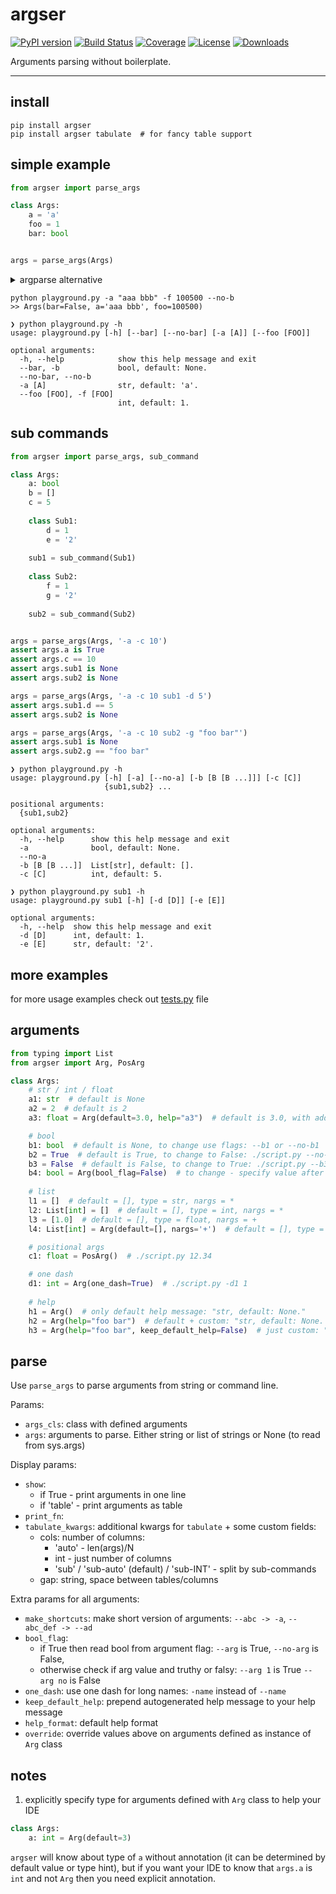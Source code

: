 # argser

[![PyPI version](https://badge.fury.io/py/argser.svg)](http://badge.fury.io/py/argser)
[![Build Status](https://github.com/vanyakosmos/argser/workflows/build/badge.svg)](https://github.com/vanyakosmos/argser/actions?workflow=build)
[![Coverage](https://codecov.io/gh/vanyakosmos/argser/branch/master/graph/badge.svg)](https://codecov.io/gh/vanyakosmos/argser)
[![License](https://img.shields.io/github/license/mashape/apistatus.svg)](https://pypi.python.org/pypi/argser/)
[![Downloads](https://pepy.tech/badge/argser)](https://pepy.tech/project/argser)

Arguments parsing without boilerplate.

------

## install

```
pip install argser
pip install argser tabulate  # for fancy table support
```


## simple example

```python
from argser import parse_args

class Args:
    a = 'a'
    foo = 1
    bar: bool


args = parse_args(Args)
```

<details>
<summary>argparse alternative</summary>
    
```python
from argparse import ArgumentParser

parser = ArgumentParser()
parser.add_argument('-a', type=str, default='a', help="str, default: 'a'")
parser.add_argument('--foo', '-f', dest='foo', type=int, default=1, help="int, default: 1")
parser.add_argument('--bar', '-b', dest='bar', action='store_true', help="bool, default: None")
parser.add_argument('--no-bar', '--no-b', dest='bar', action='store_false')
parser.set_defaults(bar=None)

args = parser.parse_args()
print(args)
```
</details>

```
python playground.py -a "aaa bbb" -f 100500 --no-b
>> Args(bar=False, a='aaa bbb', foo=100500)
```

```
❯ python playground.py -h
usage: playground.py [-h] [--bar] [--no-bar] [-a [A]] [--foo [FOO]]

optional arguments:
  -h, --help            show this help message and exit
  --bar, -b             bool, default: None.
  --no-bar, --no-b
  -a [A]                str, default: 'a'.
  --foo [FOO], -f [FOO]
                        int, default: 1.
```

## sub commands

```python
from argser import parse_args, sub_command

class Args:
    a: bool
    b = []
    c = 5
    
    class Sub1:
        d = 1
        e = '2'
    
    sub1 = sub_command(Sub1)
    
    class Sub2:
        f = 1
        g = '2'
    
    sub2 = sub_command(Sub2)


args = parse_args(Args, '-a -c 10')
assert args.a is True
assert args.c == 10
assert args.sub1 is None
assert args.sub2 is None

args = parse_args(Args, '-a -c 10 sub1 -d 5')
assert args.sub1.d == 5
assert args.sub2 is None

args = parse_args(Args, '-a -c 10 sub2 -g "foo bar"')
assert args.sub1 is None
assert args.sub2.g == "foo bar"
```

```
❯ python playground.py -h
usage: playground.py [-h] [-a] [--no-a] [-b [B [B ...]]] [-c [C]]
                     {sub1,sub2} ...

positional arguments:
  {sub1,sub2}

optional arguments:
  -h, --help      show this help message and exit
  -a              bool, default: None.
  --no-a
  -b [B [B ...]]  List[str], default: [].
  -c [C]          int, default: 5.
```

```
❯ python playground.py sub1 -h
usage: playground.py sub1 [-h] [-d [D]] [-e [E]]

optional arguments:
  -h, --help  show this help message and exit
  -d [D]      int, default: 1.
  -e [E]      str, default: '2'.
```


## more examples

for more usage examples check out [tests.py](tests.py) file


## arguments

```python
from typing import List
from argser import Arg, PosArg

class Args:
    # str / int / float
    a1: str  # default is None
    a2 = 2  # default is 2
    a3: float = Arg(default=3.0, help="a3")  # default is 3.0, with additional help text

    # bool
    b1: bool  # default is None, to change use flags: --b1 or --no-b1
    b2 = True  # default is True, to change to False: ./script.py --no-b2
    b3 = False  # default is False, to change to True: ./script.py --b3
    b4: bool = Arg(bool_flag=False)  # to change - specify value after flag: `--b4 1` or `--b4 false` or ...
    
    # list
    l1 = []  # default = [], type = str, nargs = *
    l2: List[int] = []  # default = [], type = int, nargs = *
    l3 = [1.0]  # default = [], type = float, nargs = +
    l4: List[int] = Arg(default=[], nargs='+')  # default = [], type = int, nargs = +

    # positional args
    c1: float = PosArg()  # ./script.py 12.34

    # one dash
    d1: int = Arg(one_dash=True)  # ./script.py -d1 1
    
    # help
    h1 = Arg()  # only default help message: "str, default: None."
    h2 = Arg(help="foo bar")  # default + custom: "str, default: None. foo bar"
    h3 = Arg(help="foo bar", keep_default_help=False)  # just custom: "foo bar"
```

## parse

Use `parse_args` to parse arguments from string or command line.

Params:
 - `args_cls`: class with defined arguments
 - `args`: arguments to parse. Either string or list of strings or None (to read from sys.args)
 
Display params:
 - `show`:
    - if True - print arguments in one line
    - if 'table' - print arguments as table
 - `print_fn`:
 - `tabulate_kwargs`: additional kwargs for `tabulate` + some custom fields:
    - cols: number of columns: 
        - 'auto' - len(args)/N
        - int - just number of columns
        - 'sub' / 'sub-auto' (default) / 'sub-INT' - split by sub-commands
    - gap: string, space between tables/columns

Extra params for all arguments:
 - `make_shortcuts`: make short version of arguments: `--abc -> -a`, `--abc_def -> --ad`
 - `bool_flag`:
    - if True then read bool from argument flag: `--arg` is True, `--no-arg` is False,
    - otherwise check if arg value and truthy or falsy: `--arg 1` is True `--arg no` is False
 - `one_dash`: use one dash for long names: `-name` instead of `--name`
 - `keep_default_help`: prepend autogenerated help message to your help message
 - `help_format`: default help format
 - `override`: override values above on arguments defined as instance of `Arg` class


## notes

1. explicitly specify type for arguments defined with `Arg` class to help your IDE

```python
class Args:
    a: int = Arg(default=3)
```

`argser` will know about type of `a` without annotation (it can be determined by default value or type hint), 
but if you want your IDE to know that `args.a` is `int` and not `Arg` then you need explicit annotation.
